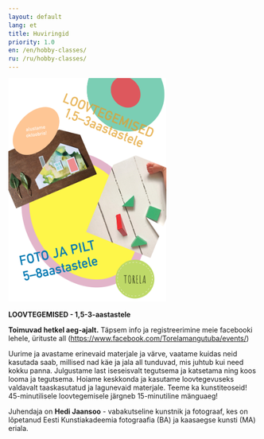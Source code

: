 ```yaml
---
layout: default
lang: et
title: Huviringid
priority: 1.0
en: /en/hobby-classes/
ru: /ru/hobby-classes/
---
```



  <img alt="image1" src="image1.jpeg" height="450">

**LOOVTEGEMISED - 1,5-3-aastastele**

**Toimuvad hetkel aeg-ajalt.** Täpsem info ja registreerimine meie facebooki lehele, ürituste all (https://www.facebook.com/Torelamangutuba/events/)

Uurime ja avastame erinevaid materjale ja värve, vaatame kuidas neid kasutada saab, millised nad käe ja jala all tunduvad, mis juhtub kui need kokku panna. Julgustame last iseseisvalt tegutsema ja katsetama ning koos looma ja tegutsema. Hoiame keskkonda ja kasutame loovtegevuseks valdavalt taaskasutatud ja lagunevaid materjale. Teeme ka kunstiteoseid! 45-minutilisele loovtegemisele järgneb 15-minutiline mänguaeg! 


Juhendaja on **Hedi Jaansoo** - vabakutseline kunstnik ja fotograaf, kes on lõpetanud Eesti Kunstiakadeemia fotograafia (BA) ja kaasaegse kunsti (MA) eriala. 
